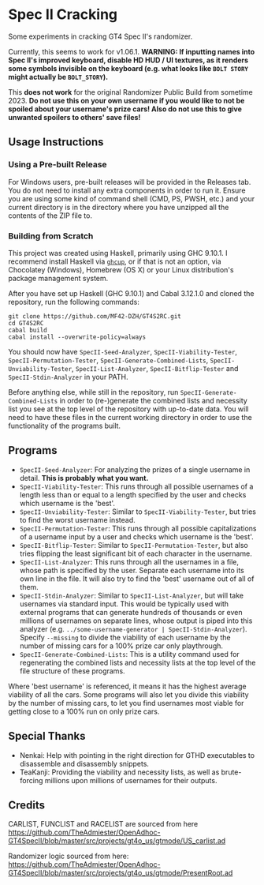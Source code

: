 # Spec II Cracking

Some experiments in cracking GT4 Spec II's randomizer.

Currently, this seems to work for v1.06.1. **WARNING: If inputting names into Spec II's improved keyboard, disable HD HUD / UI textures, as it renders some symbols invisible on the keyboard (e.g. what looks like `BOLT STORY` might actually be `BOLT_STORY`).**

This **does not work** for the original Randomizer Public Build from sometime 2023. **Do not use this on your own username if you would like to not be spoiled about your username's prize cars! Also do not use this to give unwanted spoilers to others' save files!**

## Usage Instructions

### Using a Pre-built Release

For Windows users, pre-built releases will be provided in the Releases tab.
You do not need to install any extra components in order to run it.
Ensure you are using some kind of command shell (CMD, PS, PWSH, etc.) and your current directory is in the directory where you have unzipped all the contents of the ZIP file to.

### Building from Scratch

This project was created using Haskell, primarily using GHC 9.10.1.
I recommend install Haskell via [`ghcup`](https://www.haskell.org/ghcup/), or if that is not an option, via Chocolatey (Windows), Homebrew (OS X) or your Linux distribution's package management system.

After you have set up Haskell (GHC 9.10.1) and Cabal 3.12.1.0 and cloned the repository, run the following commands:

```
git clone https://github.com/MF42-DZH/GT4S2RC.git
cd GT4S2RC
cabal build
cabal install --overwrite-policy=always
```

You should now have `SpecII-Seed-Analyzer`, `SpecII-Viability-Tester`, `SpecII-Permutation-Tester`, `SpecII-Generate-Combined-Lists`, `SpecII-Unviability-Tester`, `SpecII-List-Analyzer`, `SpecII-Bitflip-Tester` and `SpecII-Stdin-Analyzer` in your PATH.

Before anything else, while still in the repository, run `SpecII-Generate-Combined-Lists` in order to (re-)generate the combined lists and necessity list you see at the top level of the repository with up-to-date data.
You will need to have these files in the current working directory in order to use the functionality of the programs built.

## Programs

- `SpecII-Seed-Analyzer`: For analyzing the prizes of a single username in detail. **This is probably what you want.**
- `SpecII-Viability-Tester`: This runs through all possible usernames of a length less than or equal to a length specified by the user and checks which username is the 'best'.
- `SpecII-Unviability-Tester`: Similar to `SpecII-Viability-Tester`, but tries to find the worst username instead.
- `SpecII-Permutation-Tester`: This runs through all possible capitalizations of a username input by a user and checks which username is the 'best'.
- `SpecII-Bitflip-Tester`: Similar to `SpecII-Permutation-Tester`, but also tries flipping the least significant bit of each character in the username.
- `SpecII-List-Analyzer`: This runs through all the usernames in a file, whose path is specified by the user. Separate each username into its own line in the file. It will also try to find the 'best' username out of all of them.
- `SpecII-Stdin-Analyzer`: Similar to `SpecII-List-Analyzer`, but will take usernames via standard input. This would be typically used with external programs that can generate hundreds of thousands or even millions of usernames on separate lines, whose output is piped into this analyzer (e.g. `../some-username-generator | SpecII-Stdin-Analyzer`). Specify `--missing` to divide the viability of each username by the number of missing cars for a 100% prize car only playthrough.
- `SpecII-Generate-Combined-Lists`: This is a utility command used for regenerating the combined lists and necessity lists at the top level of the file structure of these programs.

Where 'best username' is referenced, it means it has the highest average viability of all the cars. Some programs will also let you divide this viability by the number of missing cars, to let you find usernames most viable for getting close to a 100% run on only prize cars.

## Special Thanks

- Nenkai: Help with pointing in the right direction for GTHD executables to disassemble and disassembly snippets.
- TeaKanji: Providing the viability and necessity lists, as well as brute-forcing millions upon millions of usernames for their outputs.

## Credits

CARLIST, FUNCLIST and RACELIST are sourced from here https://github.com/TheAdmiester/OpenAdhoc-GT4SpecII/blob/master/src/projects/gt4o_us/gtmode/US_carlist.ad

Randomizer logic sourced from here: https://github.com/TheAdmiester/OpenAdhoc-GT4SpecII/blob/master/src/projects/gt4o_us/gtmode/PresentRoot.ad
